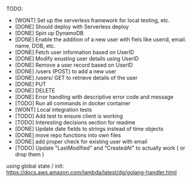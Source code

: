 TODO:
- [WONT] Set up the serverless framework for local testing, etc.
- [DONE] Should deploy with Serverless deploy
- [DONE] Spin up DynamoDB
- [DONE] Enable the addition of a new user with fiels like userid, email. name, DOB, etc.
- [DONE] Fetch user information based on UserID
- [DONE] Modify exusting user details using UserID
- [DONE] Remove a user record based on UserID
- [DONE] /users (POST) to add a new user
- [DONE] /users/ GET to retrieve details of the user
- [DONE] PUT
- [DONE] DELETE
- [DONE] Error handling with descriptive error code and message
- [TODO] Run all commands in docker container
- [WONT] Local integration tests
- [TODO] Add test to ensure client is working
- [TODO] Interesting decisions section for readme
- [DONE] Update date fields to strings instead of time objects
- [DONE] move repo functions into own files
- [DONE] add proper check for existing user with email
- [TODO] Update "LastModified" and "CreatedAt" to actually work ( or drop them )

using global state / init: https://docs.aws.amazon.com/lambda/latest/dg/golang-handler.html
